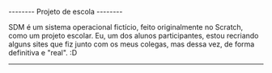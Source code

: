-------- Projeto de escola --------

SDM é um sistema operacional fictício, feito originalmente no Scratch, como um projeto escolar. 
Eu, um dos alunos participantes, estou recriando alguns sites que fiz junto com os meus colegas, mas dessa vez, de forma definitiva e "real".
:D

-----------------------------------
